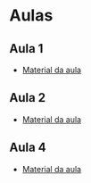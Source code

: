 # Aulas

## Aula 1

- [Material da aula](https://github.com/ICEI-PUC-Minas-PPC-CC/ppc-cc-2023-2-ment2-manha-capacitacaoidosos/blob/main/docs/Primeira%20Aula%20.pptx)

## Aula 2

- [Material da aula](https://github.com/ICEI-PUC-Minas-PPC-CC/ppc-cc-2023-2-ment2-manha-capacitacaoidosos/blob/main/docs/Segunda%20Aula.pptx)

## Aula 4

- [Material da aula](https://github.com/ICEI-PUC-Minas-PPC-CC/ppc-cc-2023-2-ment2-manha-capacitacaoidosos/blob/main/docs/Quarta_Aula.pptx)
